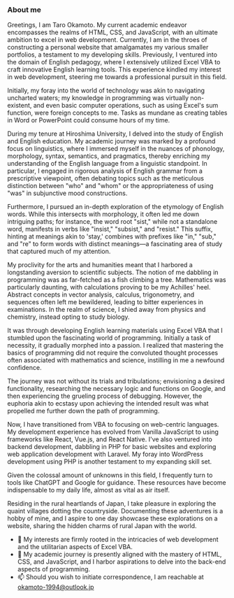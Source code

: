 ### **About me**
  Greetings, I am Taro Okamoto. My current academic endeavor encompasses the realms of HTML, CSS, and JavaScript, with an ultimate ambition to excel in web development. Currently, I am in the throes of constructing a personal website that amalgamates my various smaller portfolios, a testament to my developing skills. Previously, I ventured into the domain of English pedagogy, where I extensively utilized Excel VBA to craft innovative English learning tools. This experience kindled my interest in web development, steering me towards a professional pursuit in this field.  
  
  Initially, my foray into the world of technology was akin to navigating uncharted waters; my knowledge in programming was virtually non-existent, and even basic computer operations, such as using Excel's sum function, were foreign concepts to me. Tasks as mundane as creating tables in Word or PowerPoint could consume hours of my time.  
  
  During my tenure at Hiroshima University, I delved into the study of English and English education. My academic journey was marked by a profound focus on linguistics, where I immersed myself in the nuances of phonology, morphology, syntax, semantics, and pragmatics, thereby enriching my understanding of the English language from a linguistic standpoint. In particular, I engaged in rigorous analysis of English grammar from a prescriptive viewpoint, often debating topics such as the meticulous distinction between "who" and "whom" or the appropriateness of using "was" in subjunctive mood constructions.  
  
  Furthermore, I pursued an in-depth exploration of the etymology of English words. While this intersects with morphology, it often led me down intriguing paths; for instance, the word root "sist," while not a standalone word, manifests in verbs like "insist," "subsist," and "resist." This suffix, hinting at meanings akin to 'stay,' combines with prefixes like "in," "sub," and "re" to form words with distinct meanings—a fascinating area of study that captured much of my attention.  
  
  My proclivity for the arts and humanities meant that I harbored a longstanding aversion to scientific subjects. The notion of me dabbling in programming was as far-fetched as a fish climbing a tree. Mathematics was particularly daunting, with calculations proving to be my Achilles' heel. Abstract concepts in vector analysis, calculus, trigonometry, and sequences often left me bewildered, leading to bitter experiences in examinations. In the realm of science, I shied away from physics and chemistry, instead opting to study biology.  
  
  It was through developing English learning materials using Excel VBA that I stumbled upon the fascinating world of programming. Initially a task of necessity, it gradually morphed into a passion. I realized that mastering the basics of programming did not require the convoluted thought processes often associated with mathematics and science, instilling in me a newfound confidence.  
  
  The journey was not without its trials and tribulations; envisioning a desired functionality, researching the necessary logic and functions on Google, and then experiencing the grueling process of debugging. However, the euphoria akin to ecstasy upon achieving the intended result was what propelled me further down the path of programming.  
  
  Now, I have transitioned from VBA to focusing on web-centric languages. My development experience has evolved from Vanilla JavaScript to using frameworks like React, Vue.js, and React Native. I've also ventured into backend development, dabbling in PHP for basic websites and exploring web application development with Laravel. My foray into WordPress development using PHP is another testament to my expanding skill set.  
  
  Given the colossal amount of unknowns in this field, I frequently turn to tools like ChatGPT and Google for guidance. These resources have become indispensable to my daily life, almost as vital as air itself.  
  
  Residing in the rural heartlands of Japan, I take pleasure in exploring the quaint villages dotting the countryside. Documenting these adventures is a hobby of mine, and I aspire to one day showcase these explorations on a website, sharing the hidden charms of rural Japan with the world.

 
- 👀 My interests are firmly rooted in the intricacies of web development and the utilitarian aspects of Excel VBA.
- 🌱 My academic journey is presently aligned with the mastery of HTML, CSS, and JavaScript, and I harbor aspirations to delve into the back-end aspects of programming.
- 📫 Should you wish to initiate correspondence, I am reachable at okamoto-1994@outlook.jp
